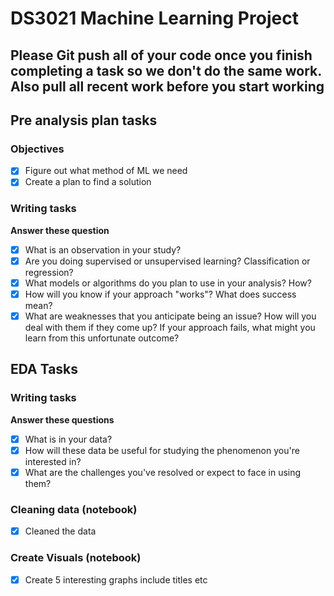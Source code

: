 # DS3021 Machine Learning Project

## Please Git push all of your code once you finish completing a task so we don't do the same work. Also pull all recent work before you start working

## Pre analysis plan tasks
### Objectives 
- [X] Figure out what method of ML we need
- [X] Create a plan to find a solution
### Writing tasks
**Answer these question** 
- [X] What is an observation in your study?
- [X] Are you doing supervised or unsupervised learning? Classification or regression?
- [X] What models or algorithms do you plan to use in your analysis? How?
- [X] How will you know if your approach "works"? What does success mean?
- [X] What are weaknesses that you anticipate being an issue? How will you deal with them if they come up? If your approach fails, what might you learn from this unfortunate outcome?

## EDA Tasks 
### Writing tasks
**Answer these questions**
- [x] What is in your data?
- [x] How will these data be useful for studying the phenomenon you're interested in?
- [x] What are the challenges you've resolved or expect to face in using them?

### Cleaning data (notebook)
- [x] Cleaned the data

### Create Visuals (notebook)
- [x] Create 5 interesting graphs include titles etc
